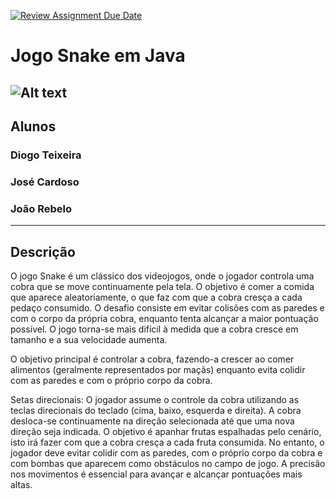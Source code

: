 [![Review Assignment Due Date](https://classroom.github.com/assets/deadline-readme-button-22041afd0340ce965d47ae6ef1cefeee28c7c493a6346c4f15d667ab976d596c.svg)](https://classroom.github.com/a/UfPX3NkQ)

# Jogo Snake em Java
![Alt text](https://i0.wp.com/tilcode.blog/wp-content/uploads/2019/04/Screen-Shot-2019-04-28-at-17.51.16.png?w=998&ssl=1)
----------------------------------------------------------------------------------------
## Alunos

### Diogo Teixeira
### José Cardoso
### João Rebelo

----------------------------------------------------------------------------------------
## Descrição

O jogo Snake é um clássico dos videojogos, onde o jogador controla uma cobra que se move continuamente pela tela. O objetivo é comer a comida que aparece aleatoriamente, o que faz com que a cobra cresça a cada pedaço consumido. O desafio consiste em evitar colisões com as paredes e com o corpo da própria cobra, enquanto tenta alcançar a maior pontuação possível. O jogo torna-se mais difícil à medida que a cobra cresce em tamanho e a sua velocidade aumenta.

O objetivo principal é controlar a cobra, fazendo-a crescer ao comer alimentos (geralmente representados por maçãs) enquanto evita colidir com as paredes e com o próprio corpo da cobra.

Setas direcionais: O jogador assume o controle da cobra utilizando as teclas direcionais do teclado (cima, baixo, esquerda e direita). A cobra desloca-se continuamente na direção selecionada até que uma nova direção seja indicada. O objetivo é apanhar frutas espalhadas pelo cenário, isto irá fazer com que a cobra cresça a cada fruta consumida. No entanto, o jogador deve evitar colidir com as paredes, com o próprio corpo da cobra e com bombas que aparecem como obstáculos no campo de jogo. A precisão nos movimentos é essencial para avançar e alcançar pontuações mais altas.
